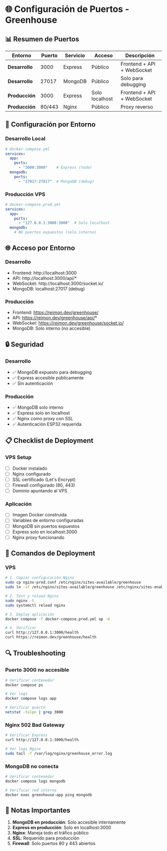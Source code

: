 # 🌐 Configuración de Puertos - Greenhouse

## 📊 **Resumen de Puertos**

| Entorno | Puerto | Servicio | Acceso | Descripción |
|---------|--------|----------|--------|-------------|
| **Desarrollo** | 3000 | Express | Público | Frontend + API + WebSocket |
| **Desarrollo** | 27017 | MongoDB | Público | Solo para debugging |
| **Producción** | 3000 | Express | Solo localhost | Frontend + API + WebSocket |
| **Producción** | 80/443 | Nginx | Público | Proxy reverso |

## 🔧 **Configuración por Entorno**

### **Desarrollo Local**
```yaml
# docker-compose.yml
services:
  app:
    ports:
      - "3000:3000"    # Express (todo)
  mongodb:
    ports:
      - "27017:27017"  # MongoDB (debug)
```

### **Producción VPS**
```yaml
# docker-compose.prod.yml
services:
  app:
    ports:
      - "127.0.0.1:3000:3000"  # Solo localhost
  mongodb:
    # NO puertos expuestos (solo interno)
```

## 🌐 **Acceso por Entorno**

### **Desarrollo**
- Frontend: http://localhost:3000
- API: http://localhost:3000/api/*
- WebSocket: http://localhost:3000/socket.io/
- MongoDB: localhost:27017 (debug)

### **Producción**
- Frontend: https://reimon.dev/greenhouse/
- API: https://reimon.dev/greenhouse/api/*
- WebSocket: https://reimon.dev/greenhouse/socket.io/
- MongoDB: Solo interno (no accesible)

## 🔒 **Seguridad**

### **Desarrollo**
- ✅ MongoDB expuesto para debugging
- ✅ Express accesible públicamente
- ✅ Sin autenticación

### **Producción**
- ✅ MongoDB solo interno
- ✅ Express solo en localhost
- ✅ Nginx como proxy con SSL
- ✅ Autenticación ESP32 requerida

## 📋 **Checklist de Deployment**

### **VPS Setup**
- [ ] Docker instalado
- [ ] Nginx configurado
- [ ] SSL certificado (Let's Encrypt)
- [ ] Firewall configurado (80, 443)
- [ ] Dominio apuntando al VPS

### **Aplicación**
- [ ] Imagen Docker construida
- [ ] Variables de entorno configuradas
- [ ] MongoDB sin puertos expuestos
- [ ] Express solo en localhost:3000
- [ ] Nginx proxy funcionando

## 🚀 **Comandos de Deployment**

### **VPS**
```bash
# 1. Copiar configuración Nginx
sudo cp nginx-prod.conf /etc/nginx/sites-available/greenhouse
sudo ln -sf /etc/nginx/sites-available/greenhouse /etc/nginx/sites-enabled/

# 2. Test y reload Nginx
sudo nginx -t
sudo systemctl reload nginx

# 3. Deploy aplicación
docker compose -f docker-compose.prod.yml up -d

# 4. Verificar
curl http://127.0.0.1:3000/health
curl https://reimon.dev/greenhouse/health
```

## 🔍 **Troubleshooting**

### **Puerto 3000 no accesible**
```bash
# Verificar contenedor
docker compose ps

# Ver logs
docker compose logs app

# Verificar puerto
netstat -tulpn | grep 3000
```

### **Nginx 502 Bad Gateway**
```bash
# Verificar Express
curl http://127.0.0.1:3000/health

# Ver logs Nginx
sudo tail -f /var/log/nginx/greenhouse_error.log
```

### **MongoDB no conecta**
```bash
# Verificar contenedor
docker compose logs mongodb

# Verificar red interna
docker exec greenhouse-app ping mongodb
```

## 📝 **Notas Importantes**

1. **MongoDB en producción**: Solo accesible internamente
2. **Express en producción**: Solo en localhost:3000
3. **Nginx**: Maneja todo el tráfico público
4. **SSL**: Requerido para producción
5. **Firewall**: Solo puertos 80 y 443 abiertos
